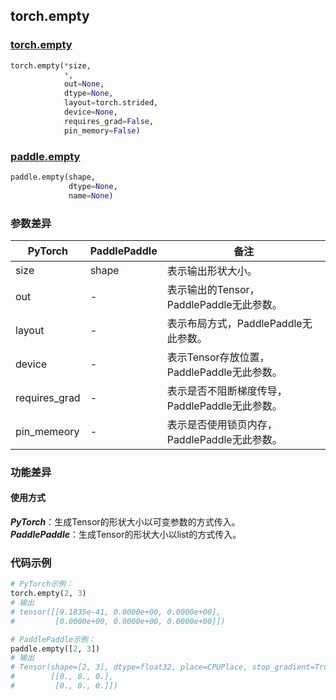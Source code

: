 ## torch.empty
### [torch.empty](https://pytorch.org/docs/stable/generated/torch.empty.html?highlight=empty#torch.empty)

```python
torch.empty(*size,
            *,
            out=None,
            dtype=None,
            layout=torch.strided,
            device=None,
            requires_grad=False,
            pin_memory=False)
```

### [paddle.empty](https://www.paddlepaddle.org.cn/documentation/docs/zh/api/paddle/tensor/creation/empty_cn.html#empty)

```python
paddle.empty(shape,
             dtype=None,
             name=None)
```

### 参数差异
| PyTorch       | PaddlePaddle | 备注                                                   |
| ------------- | ------------ | ------------------------------------------------------ |
| size          | shape        | 表示输出形状大小。                                     |
| out           | -            | 表示输出的Tensor，PaddlePaddle无此参数。               |
| layout        | -            | 表示布局方式，PaddlePaddle无此参数。                   |
| device        | -            | 表示Tensor存放位置，PaddlePaddle无此参数。                   |
| requires_grad | -            | 表示是否不阻断梯度传导，PaddlePaddle无此参数。 |
| pin_memeory   | -            | 表示是否使用锁页内存，PaddlePaddle无此参数。           |


### 功能差异

#### 使用方式
***PyTorch***：生成Tensor的形状大小以可变参数的方式传入。  
***PaddlePaddle***：生成Tensor的形状大小以list的方式传入。


### 代码示例
``` python
# PyTorch示例：
torch.empty(2, 3)
# 输出
# tensor([[9.1835e-41, 0.0000e+00, 0.0000e+00],
#         [0.0000e+00, 0.0000e+00, 0.0000e+00]])
```

``` python
# PaddlePaddle示例：
paddle.empty([2, 3])
# 输出
# Tensor(shape=[2, 3], dtype=float32, place=CPUPlace, stop_gradient=True,
#        [[0., 0., 0.],
#         [0., 0., 0.]])
```

